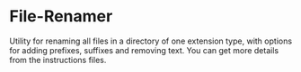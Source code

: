 # File-Renamer
Utility for renaming all files in a directory of one extension type, with options for adding prefixes,
suffixes and removing text. You can get more details from the instructions files.
